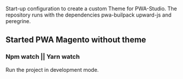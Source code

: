 Start-up configuration to create a custom Theme for PWA-Studio. The repository runs with the dependencies pwa-builpack upward-js and peregrine.

## Started PWA Magento without theme

### Npm watch || Yarn watch

Run the project in development mode.
